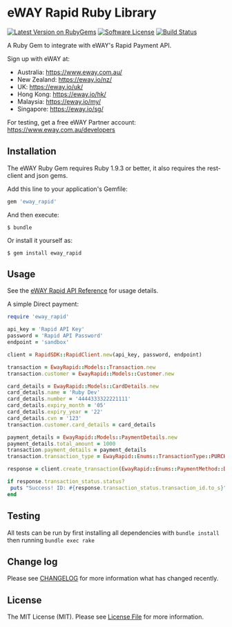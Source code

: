 # eWAY Rapid Ruby Library

[![Latest Version on RubyGems][ico-version]][link-rubygems]
[![Software License][ico-license]](LICENSE.md)
[![Build Status][ico-travis]][link-travis]

A Ruby Gem to integrate with eWAY's Rapid Payment API.

Sign up with eWAY at:
 - Australia:    https://www.eway.com.au/
 - New Zealand:  https://eway.io/nz/
 - UK:           https://eway.io/uk/
 - Hong Kong:    https://eway.io/hk/
 - Malaysia:     https://eway.io/my/
 - Singapore:    https://eway.io/sg/

For testing, get a free eWAY Partner account: https://www.eway.com.au/developers

## Installation

The eWAY Ruby Gem requires Ruby 1.9.3 or better, it also requires the rest-client and json gems.

Add this line to your application's Gemfile:

```ruby
gem 'eway_rapid'
```

And then execute:

```
$ bundle
```

Or install it yourself as:

```
$ gem install eway_rapid
```

## Usage

See the [eWAY Rapid API Reference](https://eway.io/api-v3/?ruby) for usage details.

A simple Direct payment:

```ruby
require 'eway_rapid'

api_key = 'Rapid API Key'
password = 'Rapid API Password'
endpoint = 'sandbox'

client = RapidSDK::RapidClient.new(api_key, password, endpoint)

transaction = EwayRapid::Models::Transaction.new
transaction.customer = EwayRapid::Models::Customer.new

card_details = EwayRapid::Models::CardDetails.new
card_details.name = 'Ruby Dev'
card_details.number = '4444333322221111'
card_details.expiry_month = '05'
card_details.expiry_year = '22'
card_details.cvn = '123'
transaction.customer.card_details = card_details

payment_details = EwayRapid::Models::PaymentDetails.new
payment_details.total_amount = 1000
transaction.payment_details = payment_details
transaction.transaction_type = EwayRapid::Enums::TransactionType::PURCHASE

response = client.create_transaction(EwayRapid::Enums::PaymentMethod::DIRECT, basic_direct)

if response.transaction_status.status?
 puts "Success! ID: #{response.transaction_status.transaction_id.to_s}"
end
```

## Testing

All tests can be run by first installing all dependencies with `bundle install` then running `bundle exec rake`  

## Change log

Please see [CHANGELOG](CHANGELOG.md) for more information what has changed recently.

## License

The MIT License (MIT). Please see [License File](LICENSE.md) for more information.

[ico-version]: https://img.shields.io/gem/v/eway_rapid.svg?style=flat-square
[ico-license]: https://img.shields.io/badge/license-MIT-brightgreen.svg?style=flat-square
[ico-travis]: https://img.shields.io/travis/eWAYPayment/eway-rapid-ruby/master.svg?style=flat-square

[link-rubygems]: https://rubygems.org/gems/eway_rapid
[link-travis]: https://travis-ci.org/eWAYPayment/eway-rapid-ruby
